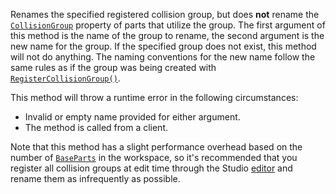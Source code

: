 Renames the specified registered collision group, but does **not** rename
the [`CollisionGroup`](https://create.roblox.com/docs/reference/engine/classes/BasePart#CollisionGroup) property of parts that
utilize the group. The first argument of this method is the name of the
group to rename, the second argument is the new name for the group. If the
specified group does not exist, this method will not do anything. The
naming conventions for the new name follow the same rules as if the group
was being created with
[`RegisterCollisionGroup()`](https://create.roblox.com/docs/reference/engine/classes/PhysicsService#RegisterCollisionGroup).

This method will throw a runtime error in the following circumstances:

- Invalid or empty name provided for either argument.
- The method is called from a client.

Note that this method has a slight performance overhead based on the
number of [`BaseParts`](https://create.roblox.com/docs/reference/engine/classes/BasePart) in the workspace, so it's recommended
that you register all collision groups at edit time through the Studio
[editor](https://create.roblox.com/docs/workspace/collisions#collision-groups) and rename
them as infrequently as possible.
